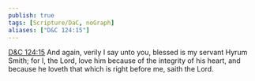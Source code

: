 ```yaml
---
publish: true
tags: [Scripture/DaC, noGraph]
aliases: ["D&C 124:15"]
---
```

[D&C 124:15](https://churchofjesuschrist.org/study/scriptures/dc-testament/dc/124?lang=eng&id=p15#p15) And again, verily I say unto you, blessed is my servant Hyrum Smith; for I, the Lord, love him because of the integrity of his heart, and because he loveth that which is right before me, saith the Lord.
